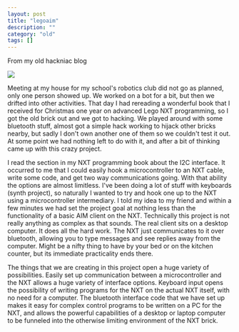 ```yaml
---
layout: post
title: "legoaim"
description: ""
category: "old"
tags: []
---
```



From my old hackniac blog


![](http://hackniac.com/images/relic/legoAIM.png)

Meeting at my house for my school's robotics club did not go as planned, only one person showed up. We worked on a bot for a bit, but then we drifted into other activities. That day I had rereading a wonderful book that I received for Christmas one year on advanced Lego NXT programming, so I got the old brick out and we got to hacking. We played around with some bluetooth stuff, almost got a simple hack working to hijack other bricks nearby, but sadly I don't own another one of them so we couldn't test it out. At some point we had nothing left to do with it, and after a bit of thinking came up with this crazy project.

I read the section in my NXT programming book about the I2C interface. It occurred to me that I could easily hook a microcontroller to an NXT cable, write some code, and get two way communications going. With that ability the options are almost limitless. I've been doing a lot of stuff with keyboards (synth project), so naturally I wanted to try and hook one up to the NXT using a microcontroller intermediary. I told my idea to my friend and within a few minutes we had set the project goal at nothing less than the functionality of a basic AIM client on the NXT. Technically this project is not really anything as complex as that sounds. The real client sits on a desktop computer. It does all the hard work. The NXT just communicates to it over bluetooth, allowing you to type messages and see replies away from the computer. Might be a nifty thing to have by your bed or on the kitchen counter, but its immediate practicality ends there.

The things that we are creating in this project open a huge variety of possibilities. Easily set up communication between a microcontroller and the NXT allows a huge variety of interface options. Keyboard input opens the possibility of writing programs for the NXT on the actual NXT itself, with no need for a computer. The bluetooth interface code that we have set up makes it easy for complex control programs to be written on a PC for the NXT, and allows the powerful capabilities of a desktop or laptop computer to be funneled into the otherwise limiting environment of the NXT brick.
